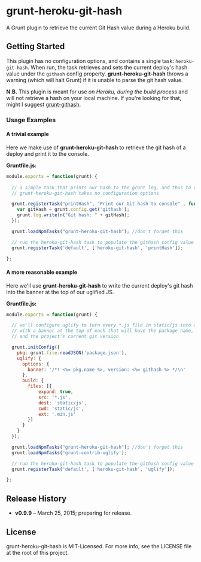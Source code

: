 # grunt-heroku-git-hash

A Grunt plugin to retrieve the current Git Hash value during a Heroku build.

## Getting Started

This plugin has no configuration options, and contains a single task: ```heroku-git-hash```. When run, the task retrieves and sets the current deploy's hash value under the ```githash``` config property. **grunt-heroku-git-hash** throws a warning (which will halt Grunt) if it is unable to parse the git hash value.

**N.B.** This plugin is meant for use *on Heroku, during the build process* and will not retrieve a hash on your local machine. If you're looking for that, might I suggest [grunt-githash](https://www.npmjs.com/package/grunt-githash).

### Usage Examples

#### A trivial example 

Here we make use of **grunt-heroku-git-hash** to retrieve the git hash of a deploy and print it to the console.

**Gruntfile.js:**
```js
module.exports = function(grunt) {
  
  // a simple task that prints our hash to the grunt log, and thus to the build log
  // grunt-heroku-git-hash takes no configuration options

  grunt.registerTask("printHash", "Print our Git hash to console" , function(){
    var gitHash = grunt.config.get('githash');
    grunt.log.writeln("Git hash: " + gitHash);
  });

  grunt.loadNpmTasks("grunt-heroku-git-hash"); //don't forget this

  // run the heroku-git-hash task to populate the githash config value
  grunt.registerTask('default', ['heroku-git-hash', 'printHash']);

};
```

#### A more reasonable example

Here we'll use **grunt-heroku-git-hash** to write the current deploy's git hash into the banner at the top of our uglified JS.

**Gruntfile.js:**
```js
module.exports = function(grunt) {

  // we'll configure uglify to turn every *.js file in static/js into a .min.js file
  // with a banner at the top of each that will have the package name,
  // and the project's current git version

  grunt.initConfig({
    pkg: grunt.file.readJSON('package.json'),
    uglify: {
      options: {
        banner: '/*! <%= pkg.name %>, version: <%= githash %> */\n'
      },
      build: {
        files: [{
            expand: true,
            src: '*.js',
            dest: 'static/js',
            cwd: 'static/js',
            ext: '.min.js'
        }]
      }
    }
  });

  grunt.loadNpmTasks("grunt-heroku-git-hash"); //don't forget this
  grunt.loadNpmTasks('grunt-contrib-uglify');

  // run the heroku-git-hash task to populate the githash config value
  grunt.registerTask('default', ['heroku-git-hash', 'uglify']);

};
```

## Release History

* **v0.9.9** – March 25, 2015; preparing for release.

## License

grunt-heroku-git-hash is MIT-Licensed. For more info, see the LICENSE file at the root of this project.
